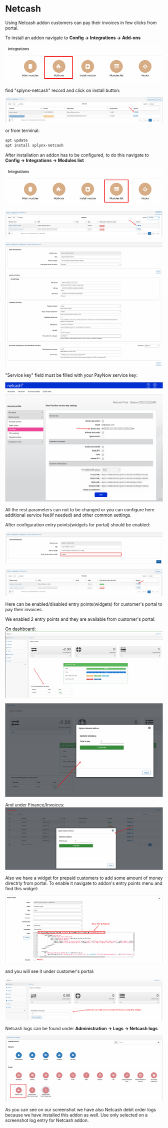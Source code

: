 Netcash
====================

Using Netcash addon customers can pay their invoices in few clicks from portal.

To install an addon navigate to **Config → Integrations → Add-ons**

![icon](icon.png)

find "splynx-netcash" record and click on install button:

![install](install.png)

or from terminal:

```bash
apt update
apt install splynx-netcash
```

After installation an addon has to be configured, to do this navigate to **Config → Integrations → Modules list**

![modules list](icon_modules.png)

![netcash](edit_module.png)

![settings](settings_1.png)
![settings2](settings_2.png)

"Service key" field must be filled with your PayNow service key:

![netcash profile](netcash_profile.png)

All the rest parameters can not to be changed or you can configure here additional service fee(if needed) and other common settings.

After configuration entry points(widgets for portal) should be enabled:

![enable entry](enable_entry.png)

![entry points](edit_entry_points.png)

Here can be enabled/disabled entry points(widgets) for customer's portal to pay their invoices.

We enabled 2 entry points and they are available from customer's portal:

On dashboard:
![widget 1](widget_1.png)

![pay 1](pay_widget_1.png)

And under Finance/Invoices:
![pay 2](pay_widget_2.png)

Also we have a widget for prepaid customers to add some amount of money directrly from portal. To enable it navigate to addon's entry points menu and find this widget:

![prepaid widget](prepaid_widget.png)

and you will see it under customer's portal:

![prepaid pay](prepaid_pay.png)

Netcash logs can be found under **Administration → Logs → Netcash logs**

![Logs](logs.png)

As you can see on our screenshot we have also Netcash debit order logs because we have installed this addon as well. Use only selected on a screenshot log entry for Netcash addon.
